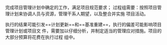 完成项目管理计划中确定的工作，满足项目规范要求； 过程组需要：按照项目管理计划来协调人员与资源，管理干系人期望，以及整合并实施 项目活动。

执行的结果可能引发==计划更新==和==基准重建==，执行的偏差可能影响项目管理计划或项目文 件，需要加以仔细分析，并制定适当的管理应对措施。项目的大部分预算将花费在执行过程 组中。